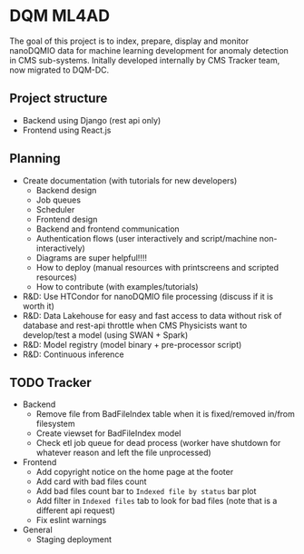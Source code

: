 # DQM ML4AD

The goal of this project is to index, prepare, display and monitor nanoDQMIO data for machine learning development for anomaly detection in CMS sub-systems. Initally developed internally by CMS Tracker team, now migrated to DQM-DC.

## Project structure

* Backend using Django (rest api only)
* Frontend using React.js

## Planning

* Create documentation (with tutorials for new developers)
    * Backend design
    * Job queues
    * Scheduler
    * Frontend design
    * Backend and frontend communication
    * Authentication flows (user interactively and script/machine non-interactively)
    * Diagrams are super helpful!!!!
    * How to deploy (manual resources with printscreens and scripted resources)
    * How to contribute (with examples/tutorials)
* R&D: Use HTCondor for nanoDQMIO file processing (discuss if it is worth it)
* R&D: Data Lakehouse for easy and fast access to data without risk of database and rest-api throttle when CMS Physicists want to develop/test a model (using SWAN + Spark)
* R&D: Model registry (model binary + pre-processor script)
* R&D: Continuous inference

## TODO Tracker

* Backend
    * Remove file from BadFileIndex table when it is fixed/removed in/from filesystem
    * Create viewset for BadFileIndex model
    * Check etl job queue for dead process (worker have shutdown for whatever reason and left the file unprocessed)
* Frontend
    * Add copyright notice on the home page at the footer
    * Add card with bad files count
    * Add bad files count bar to `Indexed file by status` bar plot
    * Add filter in `Indexed files` tab to look for bad files (note that is a different api request)
    * Fix eslint warnings
* General
    * Staging deployment
